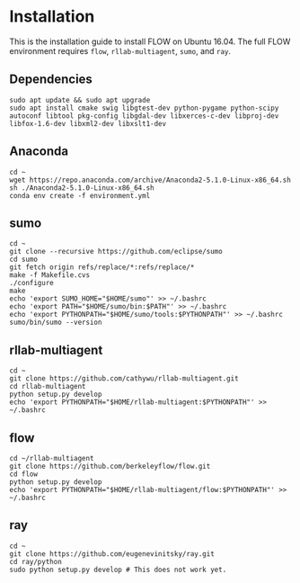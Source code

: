 # Installation
This is the installation guide to install FLOW on Ubuntu 16.04. The full FLOW environment requires `flow`, `rllab-multiagent`, `sumo`, and `ray`.

## Dependencies
```shell
sudo apt update && sudo apt upgrade
sudo apt install cmake swig libgtest-dev python-pygame python-scipy autoconf libtool pkg-config libgdal-dev libxerces-c-dev libproj-dev libfox-1.6-dev libxml2-dev libxslt1-dev
```

## Anaconda
```shell
cd ~
wget https://repo.anaconda.com/archive/Anaconda2-5.1.0-Linux-x86_64.sh
sh ./Anaconda2-5.1.0-Linux-x86_64.sh
conda env create -f environment.yml
```

## sumo
```shell
cd ~
git clone --recursive https://github.com/eclipse/sumo
cd sumo
git fetch origin refs/replace/*:refs/replace/*
make -f Makefile.cvs
./configure
make
echo 'export SUMO_HOME="$HOME/sumo"' >> ~/.bashrc
echo 'export PATH="$HOME/sumo/bin:$PATH"' >> ~/.bashrc
echo 'export PYTHONPATH="$HOME/sumo/tools:$PYTHONPATH"' >> ~/.bashrc
sumo/bin/sumo --version
```

## rllab-multiagent
```shell
cd ~
git clone https://github.com/cathywu/rllab-multiagent.git
cd rllab-multiagent
python setup.py develop
echo 'export PYTHONPATH="$HOME/rllab-multiagent:$PYTHONPATH"' >> ~/.bashrc 
```

## flow
```shell
cd ~/rllab-multiagent
git clone https://github.com/berkeleyflow/flow.git
cd flow
python setup.py develop
echo 'export PYTHONPATH="$HOME/rllab-multiagent/flow:$PYTHONPATH"' >> ~/.bashrc 
```

## ray
```shell
cd ~
git clone https://github.com/eugenevinitsky/ray.git
cd ray/python
sudo python setup.py develop # This does not work yet.
```
